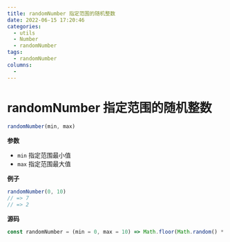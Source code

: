 ```yaml
---
title: randomNumber 指定范围的随机整数
date: 2022-06-15 17:20:46
categories: 
  - utils
  - Number
  - randomNumber
tags: 
  - randomNumber
columns: 
  - 
---
```

# randomNumber 指定范围的随机整数

```js
randomNumber(min, max)
```

**参数**

- `min` 指定范围最小值
- `max` 指定范围最大值

**例子**

```js
randomNumber(0, 10)
// => 7
// => 2
```

**源码**

```js
const randomNumber = (min = 0, max = 10) => Math.floor(Math.random() * (max - min + 1)) + min
```
